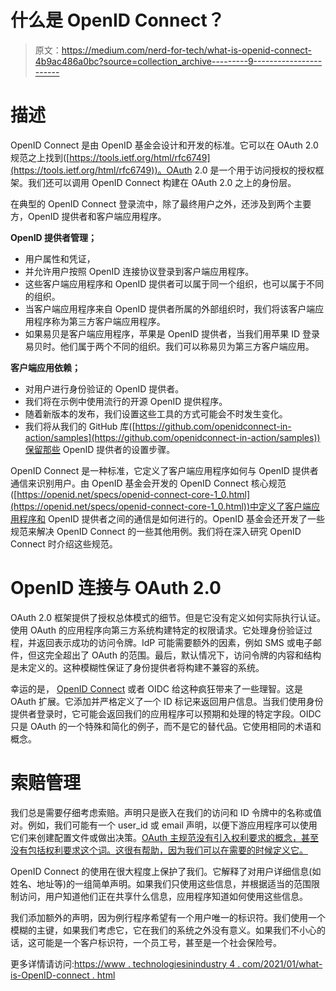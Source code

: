 # 什么是 OpenID Connect？

> 原文：<https://medium.com/nerd-for-tech/what-is-openid-connect-4b9ac486a0bc?source=collection_archive---------9----------------------->

# 描述

OpenID Connect 是由 OpenID 基金会设计和开发的标准。它可以在 OAuth 2.0 规范之上找到([https://tools.ietf.org/html/rfc6749](https://tools.ietf.org/html/rfc6749))。OAuth 2.0 是一个用于访问授权的授权框架。我们还可以调用 OpenID Connect 构建在 OAuth 2.0 之上的身份层。

在典型的 OpenID Connect 登录流中，除了最终用户之外，还涉及到两个主要方，OpenID 提供者和客户端应用程序。

**OpenID 提供者管理；**

*   用户属性和凭证，
*   并允许用户按照 OpenID 连接协议登录到客户端应用程序。
*   这些客户端应用程序和 OpenID 提供者可以属于同一个组织，也可以属于不同的组织。
*   当客户端应用程序来自 OpenID 提供者所属的外部组织时，我们将该客户端应用程序称为第三方客户端应用程序。
*   如果易贝是客户端应用程序，苹果是 OpenID 提供者，当我们用苹果 ID 登录易贝时。他们属于两个不同的组织。我们可以称易贝为第三方客户端应用。

**客户端应用依赖；**

*   对用户进行身份验证的 OpenID 提供者。
*   我们将在示例中使用流行的开源 OpenID 提供程序。
*   随着新版本的发布，我们设置这些工具的方式可能会不时发生变化。
*   我们将从我们的 GitHub 库([https://github.com/openidconnect-in-action/samples](https://github.com/openidconnect-in-action/samples))保留那些 OpenID 提供者的设置步骤。

OpenID Connect 是一种标准，它定义了客户端应用程序如何与 OpenID 提供者通信来识别用户。由 OpenID 基金会开发的 OpenID Connect 核心规范([https://openid.net/specs/openid-connect-core-1_0.html](https://openid.net/specs/openid-connect-core-1_0.html))中定义了客户端应用程序和 OpenID 提供者之间的通信是如何进行的。OpenID 基金会还开发了一些规范来解决 OpenID Connect 的一些其他用例。我们将在深入研究 OpenID Connect 时介绍这些规范。

# OpenID 连接与 OAuth 2.0

OAuth 2.0 框架提供了授权总体模式的细节。但是它没有定义如何实际执行认证。使用 OAuth 的应用程序向第三方系统构建特定的权限请求。它处理身份验证过程，并返回表示成功的访问令牌。IdP 可能需要额外的因素，例如 SMS 或电子邮件，但这完全超出了 OAuth 的范围。最后，默认情况下，访问令牌的内容和结构是未定义的。这种模糊性保证了身份提供者将构建不兼容的系统。

幸运的是， [OpenID Connect](https://openid.net/connect/) 或者 OIDC 给这种疯狂带来了一些理智。这是 OAuth 扩展。它添加并严格定义了一个 ID 标记来返回用户信息。当我们使用身份提供者登录时，它可能会返回我们的应用程序可以预期和处理的特定字段。OIDC 只是 OAuth 的一个特殊和简化的例子，而不是它的替代品。它使用相同的术语和概念。

# 索赔管理

我们总是需要仔细考虑索赔。声明只是嵌入在我们的访问和 ID 令牌中的名称或值对。例如，我们可能有一个 user_id 或 email 声明，以便下游应用程序可以使用它们来创建配置文件或做出决策。[OAuth 主规范没有引入权利要求的概念，甚至没有包括权利要求这个词。这很有帮助，因为我们可以在需要的时候定义它。](https://www.technologiesinindustry4.com/)

OpenID Connect 的使用在很大程度上保护了我们。它解释了对用户详细信息(如姓名、地址等)的一组简单声明。如果我们只使用这些信息，并根据适当的范围限制访问，用户知道他们正在共享什么信息，应用程序知道如何使用这些信息。

我们添加额外的声明，因为例行程序希望有一个用户唯一的标识符。我们使用一个模糊的主键，如果我们考虑它，它在我们的系统之外没有意义。如果我们不小心的话，这可能是一个客户标识符，一个员工号，甚至是一个社会保险号。

更多详情请访问:[https://www . technologiesinindustry 4 . com/2021/01/what-is-OpenID-connect . html](https://www.technologiesinindustry4.com/2021/01/what-is-openid-connect.html)